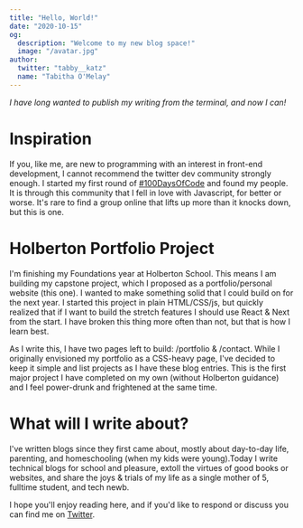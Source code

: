 ```yaml
---
title: "Hello, World!"
date: "2020-10-15"
og:
  description: "Welcome to my new blog space!"
  image: "/avatar.jpg"
author:
  twitter: "tabby__katz"
  name: "Tabitha O'Melay"
---
```


_I have long wanted to publish my writing from the terminal, and now I can!_


# Inspiration

If you, like me, are new to programming with an interest in front-end
development, I cannot recommend the twitter dev community strongly enough. I
started my first round of [#100DaysOfCode](https://www.100daysofcode.com) and found my people. It is through this community that I fell in love with Javascript, for better or worse. It's rare to find a group online that lifts up more than it knocks down, but this is one.

# Holberton Portfolio Project

I'm finishing my Foundations year at Holberton School. This means I am
building my capstone project, which I proposed as a portfolio/personal website
(this one). I wanted to make something solid that I could build on for the next
year. I started this project in plain HTML/CSS/js, but quickly realized that if
I want to build the stretch features I should use React & Next from the start. I have broken this thing more often than not, but that is how I learn best.


As I write this, I have two pages left to build: /portfolio & /contact. While
I originally envisioned my portfolio as a CSS-heavy page, I've decided to keep
it simple and list projects as I have these blog entries. This is the first
major project I have completed on my own (without Holberton guidance) and I
feel power-drunk and frightened at the same time.


# What will I write about?

I've written blogs since they first came about, mostly about day-to-day
life, parenting, and homeschooling (when my kids were young).Today I write
technical blogs for school and pleasure, extoll the virtues of good books or websites, and share the joys & trials of my life as a single mother of 5, fulltime student, and tech newb.


I hope you'll enjoy reading here, and if you'd like to respond or discuss you
can find me on [Twitter](https://twitter.com/tabby__katz).
